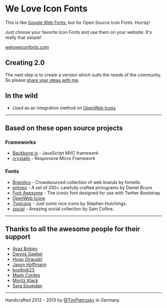 # We Love Icon Fonts

This is like [Google Web Fonts](http://www.google.com/webfonts), but for Open Source Icon Fonts. Hurray!

Just choose your favorite Icon Fonts and use them on your website. It's really that simple!

[weloveiconfonts.com](https://weloveiconfonts.com)


## Creating 2.0

The next step is to create a version which suits the needs of the community. So please [share your ideas with me](http://timpietrusky.com/what-do-you-want-for-we-love-icon-fonts-2). 


## In the wild

* Used as an integration method on [OpenWeb Icons](http://pfefferle.github.com/openwebicons/#weloveiconfonts)

---

## Based on these open source projects

### Frameworks
* [Backbone.js](http://backbonejs.org) - JavaScript MVC framework
* [crystallo](https://github.com/TimPietrusky/crystallo) - Responsive Micro Framework 

### Fonts
* [Brandico](https://github.com/fontello/brandico.font) - Crowdsourced collection of web brands by fontello
* [entypo](http://entypo.com) - A set of 250+ carefully crafted pictograms by Daniel Bruce
* [Font Awesome](http://fortawesome.github.com/Font-Awesome/) - The iconic font designed for use with Twitter Bootstrap
* [OpenWeb Icons](http://pfefferle.github.com/openwebicons/#weloveiconfonts)
* [Typicons](http://typicons.com/) - Just some nice icons by Stephen Hutchings.
* [zocial](http://zocial.smcllns.com) - Amazing social collection by Sam Collins.

---

## Thanks to all the awesome people for their support

* [Avaz Bokiev](https://github.com/html5web)
* [Dennis Gaebel](https://github.com/grayghostvisuals)
* [Hugo Giraudel](https://github.com/HugoGiraudel)
* [Jason Hoffmann](https://github.com/JasonHoffmann)
* [koolbob23](https://github.com/koolbob23)
* [Mads Cordes](https://github.com/Mobilpadde)
* [Moritz Klack](http://moritzklack.com/)
* [Sara Soueidan](http://sarasoueidan.com/)

---

Handcrafted 2012 - 2013 by [@TimPietrusky](http://twitter.com/TimPietrusky) in Germany.
